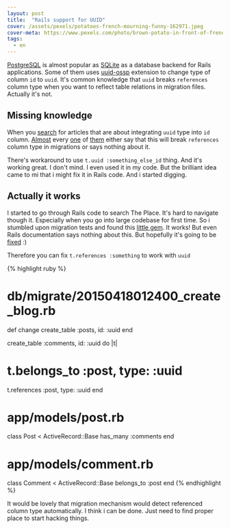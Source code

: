 ```yaml
---
layout: post
title:  "Rails support for UUID"
cover: /assets/pexels/potatoes-french-mourning-funny-162971.jpeg
cover-meta: https://www.pexels.com/photo/brown-potato-in-front-of-french-fries-162971/
tags:
  - en
---
```


[PostgreSQL][pg-gem-github] is almost popular as [SQLite][sqlite-gem-github] as a database backend for Rails applications. Some of them uses [uuid-ossp][uuid-ossp-extension-github] extension to change type of column `id` to `uuid`. It's common knowledge that `uuid` breaks `references` column type when you want to reflect table relations in migration files. Actually it's not.

<!-- more -->

## Missing knowledge

When you [search][rails-uuid-primary-key-search] for articles that are about integrating `uuid` type into `id` column. [Almost](http://blog.arkency.com/2014/10/how-to-start-using-uuid-in-activerecord-with-postgresql/) every [one](http://labria.github.io/2013/04/28/rails-4-postgres-uuid-pk-guide/) of [them](http://rny.io/rails/postgresql/2013/07/27/use-uuids-in-rails-4-with-postgresql.html) either say that this will break `references` column type in migrations or says nothing about it.

There's workaround to use `t.uuid :something_else_id` thing. And it's working great. I don't mind. I even used it in my code. But the brilliant idea came to mi that i might fix it in Rails code. And i started digging.

## Actually it works

I started to go through Rails code to search The Place. It's hard to navigate though it. Especially when you go into large codebase for first time. So i stumbled upon migration tests and found this [little gem][uuid-reference-type-github]. It works! But even Rails documentation says nothing about this. But hopefully it's going to be [fixed][rails-uuid-doc-pr] :)

Therefore you can fix `t.references :something` to work with `uuid`

{% highlight ruby %}
# db/migrate/20150418012400_create_blog.rb
def change
  create_table :posts, id: :uuid
end

create_table :comments, id: :uuid do |t|
  # t.belongs_to :post, type: :uuid
  t.references :post, type: :uuid
end

# app/models/post.rb
class Post < ActiveRecord::Base
  has_many :comments
end

# app/models/comment.rb
class Comment < ActiveRecord::Base
  belongs_to :post
end
{% endhighlight %}

It would be lovely that migration mechanism would detect referenced column type automatically. I think i can be done. Just need to find proper place to start hacking things.


[pg-gem-github]:https://github.com/search?l=ruby&q=gem+pg&ref=searchresults&type=Code&utf8=%E2%9C%93
[sqlite-gem-github]:https://github.com/search?l=ruby&q=gem+sqlite3&ref=searchresults&type=Code&utf8=%E2%9C%93
[uuid-ossp-extension-github]:https://github.com/search?utf8=%E2%9C%93&q=enable_extension+uuid-ossp&type=Code

[rails-uuid-doc-pr]:https://github.com/rails/rails/pull/19806
[rails-uuid-primary-key-search]:https://www.google.pl/search?q=rails+uuid+primary+key
[uuid-reference-type-github]:https://github.com/rails/rails/blob/master/activerecord/test/cases/adapters/postgresql/uuid_test.rb#L268
